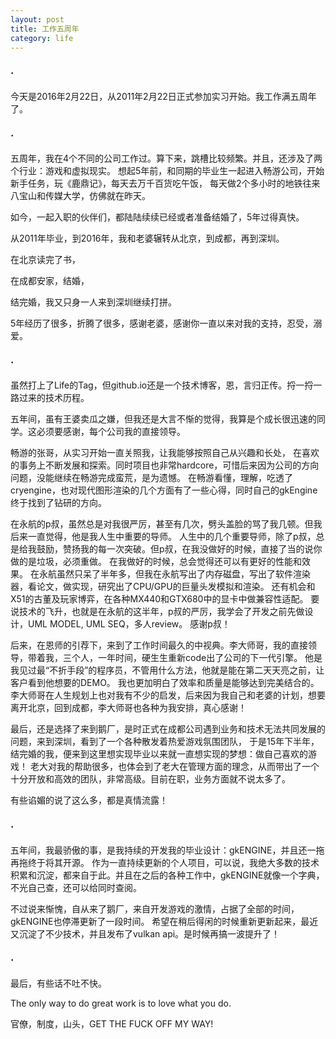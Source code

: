 ```yaml
---
layout: post
title: 工作五周年
category: life
---
```


### ·

今天是2016年2月22日，从2011年2月22日正式参加实习开始。我工作满五周年了。

### ·

五周年，我在4个不同的公司工作过。算下来，跳槽比较频繁。并且，还涉及了两个行业：游戏和虚拟现实。
想起5年前，和同期的毕业生一起进入畅游公司，开始新手任务，玩《鹿鼎记》，每天去万千百货吃午饭，
每天做2个多小时的地铁往来八宝山和传媒大学，仿佛就在昨天。

如今，一起入职的伙伴们，都陆陆续续已经或者准备结婚了，5年过得真快。

从2011年毕业，到2016年，我和老婆辗转从北京，到成都，再到深圳。

在北京读完了书，

在成都安家，结婚，

结完婚，我又只身一人来到深圳继续打拼。

5年经历了很多，折腾了很多，感谢老婆，感谢你一直以来对我的支持，忍受，溺爱。

### ·

虽然打上了Life的Tag，但github.io还是一个技术博客，恩，言归正传。捋一捋一路过来的技术历程。

五年间，虽有王婆卖瓜之嫌，但我还是大言不惭的觉得，我算是个成长很迅速的同学。这必须要感谢，每个公司我的直接领导。

畅游的张哥，从实习开始一直关照我，让我能够按照自己从兴趣和长处，
在喜欢的事务上不断发展和探索。同时项目也非常hardcore，可惜后来因为公司的方向问题，没能继续在畅游完成蛮荒，是为遗憾。
在畅游看懂，理解，吃透了cryengine，也对现代图形渲染的几个方面有了一些心得，同时自己的gkEngine终于找到了钻研的方向。

在永航的p叔，虽然总是对我很严厉，甚至有几次，劈头盖脸的骂了我几顿。但我后来一直觉得，他是我人生中重要的导师。
人生中的几个重要导师，除了p叔，总是给我鼓励，赞扬我的每一次突破。但p叔，在我没做好的时候，直接了当的说你做的是垃圾，必须重做。
在我做好的时候，总会觉得还可以有更好的性能和效果。
在永航虽然只呆了半年多，但我在永航写出了内存磁盘，写出了软件渲染器，看论文，做实现，研究出了CPU/GPU的巨量头发模拟和渲染。
还有机会和X51的古董及玩家博弈，在各种MX440和GTX680中的显卡中做兼容性适配。
要说技术的飞升，也就是在永航的这半年，p叔的严厉，我学会了开发之前先做设计，UML MODEL, UML SEQ，多人review。
感谢p叔！

后来，在恩师的引荐下，来到了工作时间最久的中视典。李大师哥，我的直接领导，带着我，三个人，一年时间，硬生生重新code出了公司的下一代引擎。
他是我见过最“不折手段”的程序员，不管用什么方法，他就是能在第二天天亮之前，让客户看到他想要的DEMO。
我也更加明白了效率和质量是能够达到完美结合的。
李大师哥在人生规划上也对我有不少的启发，后来因为我自己和老婆的计划，想要离开北京，回到成都，李大师哥也各种为我安排，真心感谢！

最后，还是选择了来到鹅厂，是时正式在成都公司遇到业务和技术无法共同发展的问题，来到深圳，看到了一个各种散发着热爱游戏氛围团队，
于是15年下半年，结完婚的我，便来到这里想实现毕业以来就一直想实现的梦想：做自己喜欢的游戏！
老大对我的帮助很多，也体会到了老大在管理方面的理念，从而带出了一个十分开放和高效的团队，非常高级。目前在职，业务方面就不说太多了。

有些谄媚的说了这么多，都是真情流露！

### ·

五年间，我最骄傲的事，是我持续的开发我的毕业设计：gkENGINE，并且还一拖再拖终于将其开源。
作为一直持续更新的个人项目，可以说，我绝大多数的技术积累和沉淀，都来自于此。并且在之后的各种工作中，gkENGINE就像一个字典，不光自己查，还可以给同时查阅。

不过说来惭愧，自从来了鹅厂，来自开发游戏的激情，占据了全部的时间，gkENGINE也停滞更新了一段时间。
希望在稍后得闲的时候重新更新起来，最近又沉淀了不少技术，并且发布了vulkan api。是时候再搞一波提升了！

### ·

最后，有些话不吐不快。

The only way to do great work is to love what you do.

官僚，制度，山头，GET THE FUCK OFF MY WAY!

